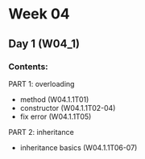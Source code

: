 # Week 04

## Day 1 (W04_1)

### Contents:

PART 1: overloading
* method (W04.1.1T01)
* constructor (W04.1.1T02-04)
* fix error (W04.1.1T05)

PART 2: inheritance
* inheritance basics (W04.1.1T06-07)